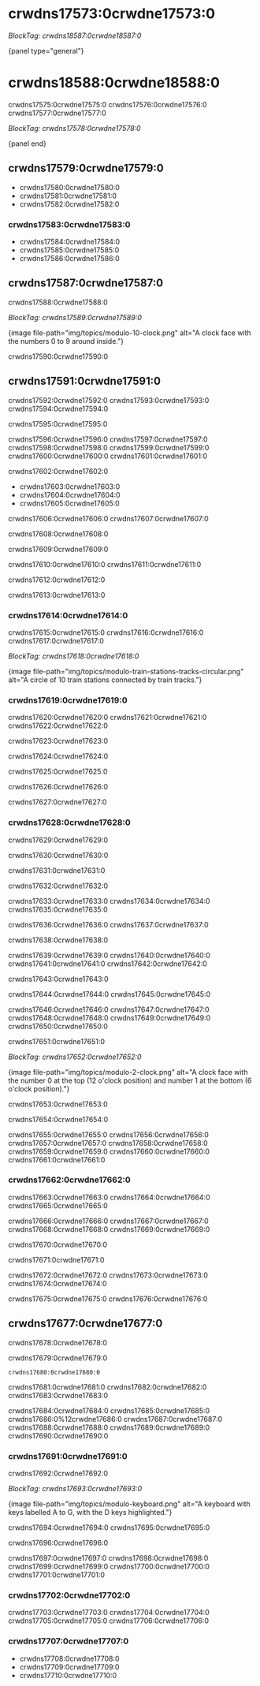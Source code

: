 # crwdns17573:0crwdne17573:0

*BlockTag: crwdns18587:0crwdne18587:0*

{panel type="general"}

# crwdns18588:0crwdne18588:0

crwdns17575:0crwdne17575:0 crwdns17576:0crwdne17576:0 crwdns17577:0crwdne17577:0

*BlockTag: crwdns17578:0crwdne17578:0*

{panel end}

## crwdns17579:0crwdne17579:0

- crwdns17580:0crwdne17580:0
- crwdns17581:0crwdne17581:0
- crwdns17582:0crwdne17582:0

### crwdns17583:0crwdne17583:0

- crwdns17584:0crwdne17584:0
- crwdns17585:0crwdne17585:0
- crwdns17586:0crwdne17586:0

## crwdns17587:0crwdne17587:0

crwdns17588:0crwdne17588:0

*BlockTag: crwdns17589:0crwdne17589:0*

{image file-path="img/topics/modulo-10-clock.png" alt="A clock face with the numbers 0 to 9 around inside."}

crwdns17590:0crwdne17590:0

## crwdns17591:0crwdne17591:0

crwdns17592:0crwdne17592:0 crwdns17593:0crwdne17593:0 crwdns17594:0crwdne17594:0

crwdns17595:0crwdne17595:0

crwdns17596:0crwdne17596:0 crwdns17597:0crwdne17597:0 crwdns17598:0crwdne17598:0 crwdns17599:0crwdne17599:0 crwdns17600:0crwdne17600:0 crwdns17601:0crwdne17601:0

crwdns17602:0crwdne17602:0

- crwdns17603:0crwdne17603:0
- crwdns17604:0crwdne17604:0
- crwdns17605:0crwdne17605:0

crwdns17606:0crwdne17606:0 crwdns17607:0crwdne17607:0

crwdns17608:0crwdne17608:0

crwdns17609:0crwdne17609:0

crwdns17610:0crwdne17610:0 crwdns17611:0crwdne17611:0

crwdns17612:0crwdne17612:0

crwdns17613:0crwdne17613:0

### crwdns17614:0crwdne17614:0

crwdns17615:0crwdne17615:0 crwdns17616:0crwdne17616:0 crwdns17617:0crwdne17617:0

*BlockTag: crwdns17618:0crwdne17618:0*

{image file-path="img/topics/modulo-train-stations-tracks-circular.png" alt="A circle of 10 train stations connected by train tracks."}

### crwdns17619:0crwdne17619:0

crwdns17620:0crwdne17620:0 crwdns17621:0crwdne17621:0 crwdns17622:0crwdne17622:0

crwdns17623:0crwdne17623:0

crwdns17624:0crwdne17624:0

crwdns17625:0crwdne17625:0

crwdns17626:0crwdne17626:0

crwdns17627:0crwdne17627:0

### crwdns17628:0crwdne17628:0

crwdns17629:0crwdne17629:0

crwdns17630:0crwdne17630:0

crwdns17631:0crwdne17631:0

crwdns17632:0crwdne17632:0

crwdns17633:0crwdne17633:0 crwdns17634:0crwdne17634:0 crwdns17635:0crwdne17635:0

crwdns17636:0crwdne17636:0 crwdns17637:0crwdne17637:0

crwdns17638:0crwdne17638:0

crwdns17639:0crwdne17639:0 crwdns17640:0crwdne17640:0 crwdns17641:0crwdne17641:0 crwdns17642:0crwdne17642:0

crwdns17643:0crwdne17643:0

crwdns17644:0crwdne17644:0 crwdns17645:0crwdne17645:0

crwdns17646:0crwdne17646:0 crwdns17647:0crwdne17647:0 crwdns17648:0crwdne17648:0 crwdns17649:0crwdne17649:0 crwdns17650:0crwdne17650:0

crwdns17651:0crwdne17651:0

*BlockTag: crwdns17652:0crwdne17652:0*

{image file-path="img/topics/modulo-2-clock.png" alt="A clock face with the number 0 at the top (12 o'clock position) and number 1 at the bottom (6 o'clock position)."}

crwdns17653:0crwdne17653:0

crwdns17654:0crwdne17654:0

crwdns17655:0crwdne17655:0 crwdns17656:0crwdne17656:0 crwdns17657:0crwdne17657:0 crwdns17658:0crwdne17658:0 crwdns17659:0crwdne17659:0 crwdns17660:0crwdne17660:0 crwdns17661:0crwdne17661:0

### crwdns17662:0crwdne17662:0

crwdns17663:0crwdne17663:0 crwdns17664:0crwdne17664:0 crwdns17665:0crwdne17665:0

crwdns17666:0crwdne17666:0 crwdns17667:0crwdne17667:0 crwdns17668:0crwdne17668:0 crwdns17669:0crwdne17669:0

crwdns17670:0crwdne17670:0

crwdns17671:0crwdne17671:0

crwdns17672:0crwdne17672:0 crwdns17673:0crwdne17673:0 crwdns17674:0crwdne17674:0

crwdns17675:0crwdne17675:0 crwdns17676:0crwdne17676:0

## crwdns17677:0crwdne17677:0

crwdns17678:0crwdne17678:0

crwdns17679:0crwdne17679:0

<pre><code class="scratch:split">crwdns17680:0crwdne17680:0
</code></pre>

crwdns17681:0crwdne17681:0 crwdns17682:0crwdne17682:0 crwdns17683:0crwdne17683:0

crwdns17684:0crwdne17684:0 crwdns17685:0crwdne17685:0 crwdns17686:0%12crwdne17686:0 crwdns17687:0crwdne17687:0 crwdns17688:0crwdne17688:0 crwdns17689:0crwdne17689:0 crwdns17690:0crwdne17690:0

### crwdns17691:0crwdne17691:0

crwdns17692:0crwdne17692:0

*BlockTag: crwdns17693:0crwdne17693:0*

{image file-path="img/topics/modulo-keyboard.png" alt="A keyboard with keys labelled A to G, with the D keys highlighted."}

crwdns17694:0crwdne17694:0 crwdns17695:0crwdne17695:0

crwdns17696:0crwdne17696:0

crwdns17697:0crwdne17697:0 crwdns17698:0crwdne17698:0 crwdns17699:0crwdne17699:0 crwdns17700:0crwdne17700:0 crwdns17701:0crwdne17701:0

### crwdns17702:0crwdne17702:0

crwdns17703:0crwdne17703:0 crwdns17704:0crwdne17704:0 crwdns17705:0crwdne17705:0 crwdns17706:0crwdne17706:0

### crwdns17707:0crwdne17707:0

- crwdns17708:0crwdne17708:0
- crwdns17709:0crwdne17709:0
- crwdns17710:0crwdne17710:0